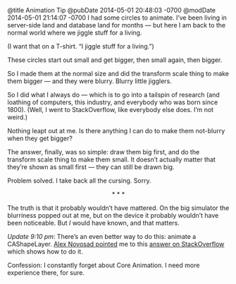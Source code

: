 @title Animation Tip
@pubDate 2014-05-01 20:48:03 -0700
@modDate 2014-05-01 21:14:07 -0700
I had some circles to animate. I’ve been living in server-side land and database land for months — but here I am back to the normal world where we jiggle stuff for a living.

(I want that on a T-shirt. “I jiggle stuff for a living.”)

These circles start out small and get bigger, then small again, then bigger.

So I made them at the normal size and did the transform scale thing to make them bigger — and they were blurry. Blurry little jigglers.

So I did what I always do — which is to go into a tailspin of research (and loathing of computers, this industry, and everybody who was born since 1800). (Well, I went to StackOverflow, like everybody else does. I’m not weird.)

Nothing leapt out at me. Is there anything I can do to make them not-blurry when they get bigger?

The answer, finally, was so simple: draw them big first, and do the transform scale thing to make them small. It doesn’t actually matter that they’re shown as small first — they can still be drawn big.

Problem solved. I take back all the cursing. Sorry.

<p style="text-align:center">* * *</p>

The truth is that it probably wouldn’t have mattered. On the big simulator the blurriness popped out at me, but on the device it probably wouldn’t have been noticeable. But <em>I</em> would have known, and that matters.

<i>Update 9:10 pm</i>: There’s an even better way to do this: animate a CAShapeLayer. [Alex Novosad pointed](https://twitter.com/AlexDaUkrainian/status/462079616442576896) me to this [answer on StackOverflow](http://stackoverflow.com/questions/10809280/drawrect-circle-and-animate-size-color) which shows how to do it.

Confession: I constantly forget about Core Animation. I need more experience there, for sure.
